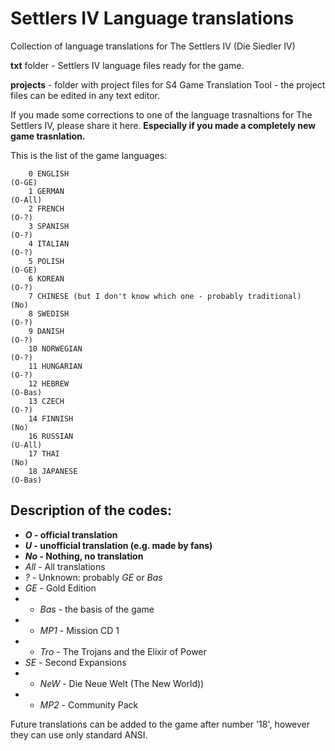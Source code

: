 # Settlers IV Language translations
Collection of language translations for The Settlers IV (Die Siedler IV)

**txt** folder - Settlers IV language files ready for the game.

**projects** - folder with project files for S4 Game Translation Tool - the project files can be edited in any text editor.

If you made some corrections to one of the language trasnaltions for The Settlers IV, please share it here. **Especially if you made a completely new game trasnlation.**

This is the list of the game languages:

        0 ENGLISH                                                        (O-GE)
        1 GERMAN                                                         (O-All)
        2 FRENCH                                                         (O-?)
        3 SPANISH                                                        (O-?)
        4 ITALIAN                                                        (O-?)
        5 POLISH                                                         (O-GE)
        6 KOREAN                                                         (O-?)
        7 CHINESE (but I don't know which one - probably traditional)    (No)
        8 SWEDISH                                                        (O-?)
        9 DANISH                                                         (O-?)
        10 NORWEGIAN                                                     (O-?)
        11 HUNGARIAN                                                     (O-?)
        12 HEBREW                                                        (O-Bas)
        13 CZECH                                                         (O-?)
        14 FINNISH                                                       (No)
        16 RUSSIAN                                                       (U-All)
        17 THAI                                                          (No)
        18 JAPANESE                                                      (O-Bas)
        
        
        
## Description of the codes:
- ***O* - official translation**
- ***U* - unofficial translation (e.g. made by fans)**
- ***No* - Nothing, no translation**
- *All* - All translations
- *?* - Unknown: probably *GE* or *Bas*
- *GE* - Gold Edition
- - *Bas* - the basis of the game
- - *MP1* - Mission CD 1
- - *Tro* - The Trojans and the Elixir of Power
- *SE* - Second Expansions
- - *NeW* -  Die Neue Welt (The New World))
- - *MP2* - Community Pack


Future translations can be added to the game after number '18', however they can use only standard ANSI.
